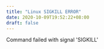```yaml
---
title: "Linux SIGKILL ERROR"
date: 2020-10-09T19:52:22+08:00
draft: false
---
```


Command failed with signal 'SIGKILL'